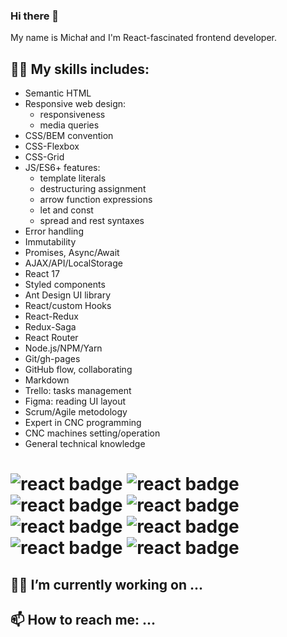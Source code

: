 ### Hi there 👋

My name is Michał and I'm React-fascinated frontend developer.  


## 🐱‍🚀 My skills includes: 
- Semantic HTML
- Responsive web design:
    - responsiveness
    - media queries
- CSS/BEM convention
- CSS-Flexbox
- CSS-Grid
- JS/ES6+ features:
    - template literals
    - destructuring assignment
    - arrow function expressions
    - let and const
    - spread and rest syntaxes
- Error handling
- Immutability
- Promises, Async/Await
- AJAX/API/LocalStorage
- React 17
- Styled components
- Ant Design UI library
- React/custom Hooks
- React-Redux
- Redux-Saga
- React Router
- Node.js/NPM/Yarn
- Git/gh-pages
- GitHub flow, collaborating
- Markdown
- Trello: tasks management
- Figma: reading UI layout
- Scrum/Agile metodology
- Expert in CNC programming
- CNC machines setting/operation
- General technical knowledge

# ![react badge](https://img.shields.io/badge/-ReactJs-blue?logo=react&logoColor=white&style=plastic) ![react badge](https://img.shields.io/badge/-ReactRedux-darkGreen?logo=redux&logoColor=white&style=plastic) ![react badge](https://img.shields.io/badge/-ReduxSaga-B7178C?logo=reduxSaga&logoColor=white&style=plastic) ![react badge](https://img.shields.io/badge/-ReactRedux-ffda00?logo=reactRouter&logoColor=white&style=plastic) ![react badge](https://img.shields.io/badge/-NodeJs-0088CC?logo=nodeDotJs&logoColor=white&style=plastic) ![react badge](https://img.shields.io/badge/-npm-ffffff?logo=NPM&logoColor=white&style=plastic) ![react badge](https://img.shields.io/badge/-yarn-ff5722?logo=yarn&logoColor=white&style=plastic) ![react badge](https://img.shields.io/badge/-GitHub-black?logo=gitHub&logoColor=white&style=plastic)

## 🐱‍💻 I’m currently working on ...

## 📫 How to reach me: ...

<!--
**MCesarczyk/MCesarczyk** is a ✨ _special_ ✨ repository because its `README.md` (this file) appears on your GitHub profile.

Here are some ideas to get you started:

- 🔭 I’m currently working on ...
- 🌱 I’m currently learning ...
- 👯 I’m looking to collaborate on ...
- 🤔 I’m looking for help with ...
- 💬 Ask me about ...
- 📫 How to reach me: ...
- 😄 Pronouns: ...
- ⚡ Fun fact: ...
-->
